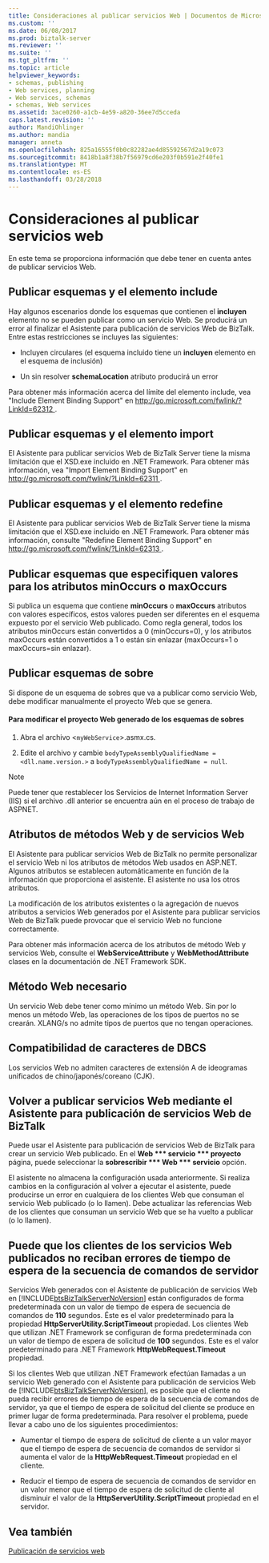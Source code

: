 ```yaml
---
title: Consideraciones al publicar servicios Web | Documentos de Microsoft
ms.custom: ''
ms.date: 06/08/2017
ms.prod: biztalk-server
ms.reviewer: ''
ms.suite: ''
ms.tgt_pltfrm: ''
ms.topic: article
helpviewer_keywords:
- schemas, publishing
- Web services, planning
- Web services, schemas
- schemas, Web services
ms.assetid: 3ace0260-a1cb-4e59-a820-36ee7d5cceda
caps.latest.revision: ''
author: MandiOhlinger
ms.author: mandia
manager: anneta
ms.openlocfilehash: 825a16555f0b0c82282ae4d85592567d2a19c073
ms.sourcegitcommit: 8418b1a8f38b7f56979cd6e203f0b591e2f40fe1
ms.translationtype: MT
ms.contentlocale: es-ES
ms.lasthandoff: 03/28/2018
---
```

# <a name="considerations-when-publishing-web-services"></a>Consideraciones al publicar servicios web
En este tema se proporciona información que debe tener en cuenta antes de publicar servicios Web.  
  
## <a name="publishing-schemas-and-the-include-element"></a>Publicar esquemas y el elemento include  
 Hay algunos escenarios donde los esquemas que contienen el **incluyen** elemento no se pueden publicar como un servicio Web. Se producirá un error al finalizar el Asistente para publicación de servicios Web de BizTalk. Entre estas restricciones se incluyes las siguientes:  
  
-   Incluyen circulares (el esquema incluido tiene un **incluyen** elemento en el esquema de inclusión)  
  
-   Un sin resolver **schemaLocation** atributo producirá un error  
  
 Para obtener más información acerca del límite del elemento include, vea "Include Element Binding Support" en [ http://go.microsoft.com/fwlink/?LinkId=62312 ](http://go.microsoft.com/fwlink/?LinkId=62312).  
  
## <a name="publishing-schemas-and-the-import-element"></a>Publicar esquemas y el elemento import  
 El Asistente para publicar servicios Web de BizTalk Server tiene la misma limitación que el XSD.exe incluido en .NET Framework. Para obtener más información, vea "Import Element Binding Support" en [ http://go.microsoft.com/fwlink/?LinkId=62311 ](http://go.microsoft.com/fwlink/?LinkId=62311).  
  
## <a name="publishing-schemas-and-the-redefine-element"></a>Publicar esquemas y el elemento redefine  
 El Asistente para publicar servicios Web de BizTalk Server tiene la misma limitación que el XSD.exe incluido en .NET Framework. Para obtener más información, consulte "Redefine Element Binding Support" en [ http://go.microsoft.com/fwlink/?LinkId=62313 ](http://go.microsoft.com/fwlink/?LinkId=62313).  
  
## <a name="publishing-schemas-that-specify-values-for-minoccurs-or-maxoccurs-attributes"></a>Publicar esquemas que especifiquen valores para los atributos minOccurs o maxOccurs  
 Si publica un esquema que contiene **minOccurs** o **maxOccurs** atributos con valores específicos, estos valores pueden ser diferentes en el esquema expuesto por el servicio Web publicado. Como regla general, todos los atributos minOccurs están convertidos a 0 (minOccurs=0), y los atributos maxOccurs están convertidos a 1 o están sin enlazar (maxOccurs=1 o maxOccurs=sin enlazar).  
  
## <a name="publishing-envelope-schemas"></a>Publicar esquemas de sobre  
 Si dispone de un esquema de sobres que va a publicar como servicio Web, debe modificar manualmente el proyecto Web que se genera.  
  
#### <a name="to-modify-the-generated-web-project-for-envelope-schemas"></a>Para modificar el proyecto Web generado de los esquemas de sobres  
  
1.  Abra el archivo <`myWebService`>.asmx.cs.  
  
2.  Edite el archivo y cambie `bodyTypeAssemblyQualifiedName = <dll.name.version.>` a `bodyTypeAssemblyQualifiedName = null`.  
  
> [!NOTE]
>  Puede tener que restablecer los Servicios de Internet Information Server (IIS) si el archivo .dll anterior se encuentra aún en el proceso de trabajo de ASPNET.  
  
## <a name="web-service-and-web-method-attributes"></a>Atributos de métodos Web y de servicios Web  
 El Asistente para publicar servicios Web de BizTalk no permite personalizar el servicio Web ni los atributos de métodos Web usados en ASP.NET. Algunos atributos se establecen automáticamente en función de la información que proporciona el asistente. El asistente no usa los otros atributos.  
  
 La modificación de los atributos existentes o la agregación de nuevos atributos a servicios Web generados por el Asistente para publicar servicios Web de BizTalk puede provocar que el servicio Web no funcione correctamente.  
  
 Para obtener más información acerca de los atributos de método Web y servicios Web, consulte el **WebServiceAttribute** y **WebMethodAttribute** clases en la documentación de .NET Framework SDK.  
  
## <a name="web-method-required"></a>Método Web necesario  
 Un servicio Web debe tener como mínimo un método Web. Sin por lo menos un método Web, las operaciones de los tipos de puertos no se crearán. XLANG/s no admite tipos de puertos que no tengan operaciones.  
  
## <a name="dbcs-character-support"></a>Compatibilidad de caracteres de DBCS  
 Los servicios Web no admiten caracteres de extensión A de ideogramas unificados de chino/japonés/coreano (CJK).  
  
## <a name="republishing-web-services-using-the-biztalk-web-services-publishing-wizard"></a>Volver a publicar servicios Web mediante el Asistente para publicación de servicios Web de BizTalk  
 Puede usar el Asistente para publicación de servicios Web de BizTalk para crear un servicio Web publicado. En el **Web *** servicio *** proyecto** página, puede seleccionar la **sobrescribir *** Web *** servicio** opción.  
  
 El asistente no almacena la configuración usada anteriormente. Si realiza cambios en la configuración al volver a ejecutar el asistente, puede producirse un error en cualquiera de los clientes Web que consuman el servicio Web publicado (o lo llamen). Debe actualizar las referencias Web de los clientes que consuman un servicio Web que se ha vuelto a publicar (o lo llamen).  
  
## <a name="clients-of-published-web-services-may-not-receive-server-script-timeout-errors"></a>Puede que los clientes de los servicios Web publicados no reciban errores de tiempo de espera de la secuencia de comandos de servidor  
 Servicios Web generados con el Asistente de publicación de servicios Web en [!INCLUDE[btsBizTalkServerNoVersion](../includes/btsbiztalkservernoversion-md.md)] están configurados de forma predeterminada con un valor de tiempo de espera de secuencia de comandos de **110** segundos. Éste es el valor predeterminado para la propiedad **HttpServerUtility.ScriptTimeout** propiedad. Los clientes Web que utilizan .NET Framework se configuran de forma predeterminada con un valor de tiempo de espera de solicitud de **100** segundos. Este es el valor predeterminado para .NET Framework **HttpWebRequest.Timeout** propiedad.  
  
 Si los clientes Web que utilizan .NET Framework efectúan llamadas a un servicio Web generado con el Asistente para publicación de servicios Web de [!INCLUDE[btsBizTalkServerNoVersion](../includes/btsbiztalkservernoversion-md.md)], es posible que el cliente no pueda recibir errores de tiempo de espera de la secuencia de comandos de servidor, ya que el tiempo de espera de solicitud del cliente se produce en primer lugar de forma predeterminada. Para resolver el problema, puede llevar a cabo uno de los siguientes procedimientos:  
  
-   Aumentar el tiempo de espera de solicitud de cliente a un valor mayor que el tiempo de espera de secuencia de comandos de servidor si aumenta el valor de la **HttpWebRequest.Timeout** propiedad en el cliente.  
  
-   Reducir el tiempo de espera de secuencia de comandos de servidor en un valor menor que el tiempo de espera de solicitud de cliente al disminuir el valor de la **HttpServerUtility.ScriptTimeout** propiedad en el servidor.  
  
## <a name="see-also"></a>Vea también  
 [Publicación de servicios web](../core/publishing-web-services.md)
